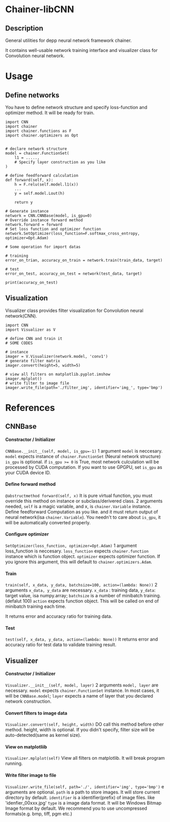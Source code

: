 # Chainer-libCNN
## Description
General utilities for depp neural network framework chainer.

It contains well-usable network training interface and visualizer class for Convolution neural network.

# Usage
## Define networks
You have to define network structure and specify loss-function and optimizer method.
It will be ready for train.
```
import CNN
import chainer
import chainer.functions as F
import chainer.optimizers as Opt


# declare network structure
model = chainer.FunctionSet(
	l1 = .....,
    # Specify layer construction as you like
)

# define feedforward calculation
def forward(self, x):
	h = F.relu(self.model.l1(x))
    ...
    y = self.model.Lout(h)
    
    return y

# Generate instance
network = CNN.CNNBase(model, is_gpu=0)
# Override instance forward method
network.forward = forward
# Set loss function and optimizer function
network.SetOptimizer(loss_function=F.softmax_cross_entropy, optimizer=Opt.Adam)

# Some operation for import datas

# training
error_on_trian, accuracy_on_train = network.train(train_data, target)

# test
error_on_test, accuracy_on_test = network(test_data, target)

print(accuracy_on_test)
```

## Visualization
Visualizer class provides filter visualization for Convolution neural network(CNN).
```
import CNN
import Visualizer as V

# define CNN and train it
# SOME CODES

# instance
imager = V.Visualizer(network.model, 'conv1')
# generate filter matrix
imager.convert(height=5, width=5)

# view all filters on matplotlib.pyplot.imshow
imager.mplplot()
# write filter to image file
imager.write_file(path='./filter_img', identifier='img_', type='bmp')
```

# References
## CNNBase
#### Constractor / Initializer
`CNNBase.__init__(self, model, is_gpu=-1)`
1 argument `model` is neccesary.
`model` expects instance of `chainer.FunctionSet` (Neural network structure)
`is_gpu` is optional. if `is_gpu >= 0` is True, most network culculation will be processed by CUDA computation.
If you want to use GPGPU, set `is_gpu` as your CUDA device ID.

#### Define forward method
`@abstructmethod forward(self, x)`
It is pure virtual function, you must override this method on instance or subclass/derivered class.
2 arguments needed, `self` is a magic variable, and x, is `chainer.Variable` instance.
Define feedforward Computation as you like. and it must return output of neural network(isa `chainer.Variable`).
You needn't to care about `is_gpu`, it will be automatically converted properly.

#### Configure optimizer
`SetOptimizer(loss_function, optimizer=Opt.Adam)`
1 argument loss_function is neccesary.
`loss_function` expects `chainer.function` instance which is function object.
`optimizer` expects optimizer function. If you ignore this argument, this will default to  `chainer.optimizers.Adam`.

#### Train
`train(self, x_data, y_data, batchsize=100, action=(lambda: None))`
2 arguments `x_data, y_data` are necessary.
`x_data` : training data, `y_data`: target value, isa numpy.array;
`batchsize` is a number of minibatch training.(defalut 100)
`action` expects function object. This will be called on end of  minibatch training each time.

It returns error and accuracy ratio for training data.
#### Test
`test(self, x_data, y_data, action=(lambda: None))`
It returns error and accuracy ratio for test data to validate training result.

## Visualizer
#### Constructor / Initializer
`Visualizer.__init__(self, model, layer)`
2 arguments `model, layer` are necessary.
`model` expects `chainer.FunctionSet` instance. In most cases, it will be `CNNBase.model`;
`layer` expects a name of layer that you declared network construction.

#### Convert filters to image data
`Visualizer.convert(self, height, width)`
DO call this method before other method.
height, width is optional. If you didn't specify, filter size will be auto-detected(same as kernel size).

#### View on matplotliib
`Visualizer.mplplot(self)`
View all filters on matplotlib. It will break program running.

#### Write filter image to file
`Visualizer.write_file(self, path='./', identifier='img', type='bmp')`
e arguments are optional.
`path` is a path to store images. It will store current directory by default.
`identifier` is a identifier(prefix) of image files. like 'idenfier_00xxx.jpg'
`type` is a image data format. It will be Windows Bitmap Image format by default.
We recommend you to use uncompressed formats(e.g. bmp, tiff, pgm etc.)
